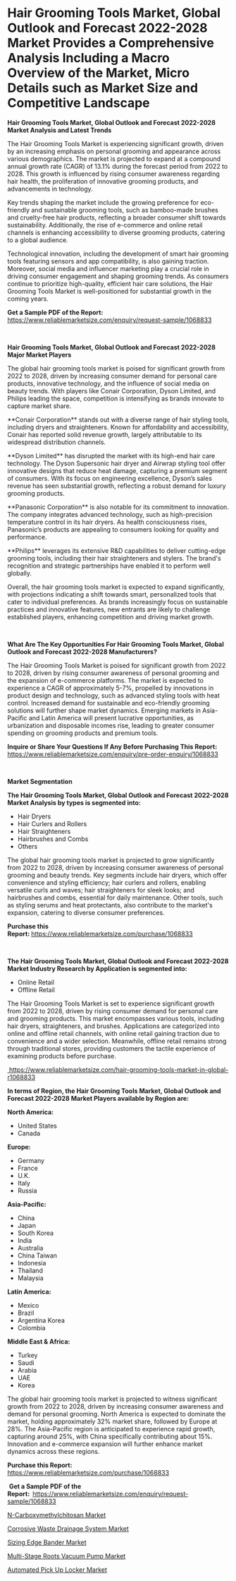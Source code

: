 <p><h1>Hair Grooming Tools Market, Global Outlook and Forecast 2022-2028 Market Provides a Comprehensive Analysis Including a Macro Overview of the Market, Micro Details such as Market Size and Competitive Landscape</h1></p><p><strong>Hair Grooming Tools Market, Global Outlook and Forecast 2022-2028 Market Analysis and Latest Trends</strong></p>
<p><p>The Hair Grooming Tools Market is experiencing significant growth, driven by an increasing emphasis on personal grooming and appearance across various demographics. The market is projected to expand at a compound annual growth rate (CAGR) of 13.1% during the forecast period from 2022 to 2028. This growth is influenced by rising consumer awareness regarding hair health, the proliferation of innovative grooming products, and advancements in technology.</p><p>Key trends shaping the market include the growing preference for eco-friendly and sustainable grooming tools, such as bamboo-made brushes and cruelty-free hair products, reflecting a broader consumer shift towards sustainability. Additionally, the rise of e-commerce and online retail channels is enhancing accessibility to diverse grooming products, catering to a global audience.</p><p>Technological innovation, including the development of smart hair grooming tools featuring sensors and app compatibility, is also gaining traction. Moreover, social media and influencer marketing play a crucial role in driving consumer engagement and shaping grooming trends. As consumers continue to prioritize high-quality, efficient hair care solutions, the Hair Grooming Tools Market is well-positioned for substantial growth in the coming years.</p></p>
<p><strong>Get a Sample PDF of the Report:&nbsp;</strong> <a href="https://www.reliablemarketsize.com/enquiry/request-sample/1068833?utm_campaign=1105&utm_medium=2&utm_source=Github&utm_content=ia&utm_term=11102024&utm_id=hair-grooming-tools-market-global-outlook-and-forecast-2022-2028">https://www.reliablemarketsize.com/enquiry/request-sample/1068833</a></p>
<p>&nbsp;</p>
<p><strong>Hair Grooming Tools Market, Global Outlook and Forecast 2022-2028 Major Market Players</strong></p>
<p><p>The global hair grooming tools market is poised for significant growth from 2022 to 2028, driven by increasing consumer demand for personal care products, innovative technology, and the influence of social media on beauty trends. With players like Conair Corporation, Dyson Limited, and Philips leading the space, competition is intensifying as brands innovate to capture market share.</p><p>**Conair Corporation** stands out with a diverse range of hair styling tools, including dryers and straighteners. Known for affordability and accessibility, Conair has reported solid revenue growth, largely attributable to its widespread distribution channels. </p><p>**Dyson Limited** has disrupted the market with its high-end hair care technology. The Dyson Supersonic hair dryer and Airwrap styling tool offer innovative designs that reduce heat damage, capturing a premium segment of consumers. With its focus on engineering excellence, Dyson’s sales revenue has seen substantial growth, reflecting a robust demand for luxury grooming products.</p><p>**Panasonic Corporation** is also notable for its commitment to innovation. The company integrates advanced technology, such as high-precision temperature control in its hair dryers. As health consciousness rises, Panasonic’s products are appealing to consumers looking for quality and performance.</p><p>**Philips** leverages its extensive R&D capabilities to deliver cutting-edge grooming tools, including their hair straighteners and stylers. The brand's recognition and strategic partnerships have enabled it to perform well globally.</p><p>Overall, the hair grooming tools market is expected to expand significantly, with projections indicating a shift towards smart, personalized tools that cater to individual preferences. As brands increasingly focus on sustainable practices and innovative features, new entrants are likely to challenge established players, enhancing competition and driving market growth.</p></p>
<p>&nbsp;</p>
<p><strong>What Are The Key Opportunities For Hair Grooming Tools Market, Global Outlook and Forecast 2022-2028 Manufacturers?</strong></p>
<p><p>The Hair Grooming Tools Market is poised for significant growth from 2022 to 2028, driven by rising consumer awareness of personal grooming and the expansion of e-commerce platforms. The market is expected to experience a CAGR of approximately 5-7%, propelled by innovations in product design and technology, such as advanced styling tools with heat control. Increased demand for sustainable and eco-friendly grooming solutions will further shape market dynamics. Emerging markets in Asia-Pacific and Latin America will present lucrative opportunities, as urbanization and disposable incomes rise, leading to greater consumer spending on grooming products and premium tools.</p></p>
<p><strong>Inquire or Share Your Questions If Any Before Purchasing This Report:</strong> <a href="https://www.reliablemarketsize.com/enquiry/pre-order-enquiry/1068833?utm_campaign=1105&utm_medium=2&utm_source=Github&utm_content=ia&utm_term=11102024&utm_id=hair-grooming-tools-market-global-outlook-and-forecast-2022-2028">https://www.reliablemarketsize.com/enquiry/pre-order-enquiry/1068833</a></p>
<p>&nbsp;</p>
<p><strong>Market Segmentation</strong></p>
<p><strong>The Hair Grooming Tools Market, Global Outlook and Forecast 2022-2028 Market Analysis by types is segmented into:</strong></p>
<p><ul><li>Hair Dryers</li><li>Hair Curlers and Rollers</li><li>Hair Straighteners</li><li>Hairbrushes and Combs</li><li>Others</li></ul></p>
<p><p>The global hair grooming tools market is projected to grow significantly from 2022 to 2028, driven by increasing consumer awareness of personal grooming and beauty trends. Key segments include hair dryers, which offer convenience and styling efficiency; hair curlers and rollers, enabling versatile curls and waves; hair straighteners for sleek looks; and hairbrushes and combs, essential for daily maintenance. Other tools, such as styling serums and heat protectants, also contribute to the market's expansion, catering to diverse consumer preferences.</p></p>
<p><strong>Purchase this Report:&nbsp;</strong><a href="https://www.reliablemarketsize.com/purchase/1068833?utm_campaign=1105&utm_medium=2&utm_source=Github&utm_content=ia&utm_term=11102024&utm_id=hair-grooming-tools-market-global-outlook-and-forecast-2022-2028">https://www.reliablemarketsize.com/purchase/1068833</a></p>
<p>&nbsp;</p>
<p><strong>The Hair Grooming Tools Market, Global Outlook and Forecast 2022-2028 Market Industry Research by Application is segmented into:</strong></p>
<p><ul><li>Online Retail</li><li>Offline Retail</li></ul></p>
<p><p>The Hair Grooming Tools Market is set to experience significant growth from 2022 to 2028, driven by rising consumer demand for personal care and grooming products. This market encompasses various tools, including hair dryers, straighteners, and brushes. Applications are categorized into online and offline retail channels, with online retail gaining traction due to convenience and a wider selection. Meanwhile, offline retail remains strong through traditional stores, providing customers the tactile experience of examining products before purchase.</p></p>
<p><a href="https://www.reliablemarketsize.com/hair-grooming-tools-market-in-global-r1068833?utm_campaign=1105&utm_medium=2&utm_source=Github&utm_content=ia&utm_term=11102024&utm_id=hair-grooming-tools-market-global-outlook-and-forecast-2022-2028">&nbsp;https://www.reliablemarketsize.com/hair-grooming-tools-market-in-global-r1068833</a></p>
<p><strong>In terms of Region, the Hair Grooming Tools Market, Global Outlook and Forecast 2022-2028 Market Players available by Region are:</strong></p>
<p>
    <p> <strong> North America: </strong>
        <ul>
            <li>United States</li>
            <li>Canada</li>
        </ul>
        </p> 
    <p> <strong> Europe: </strong>
        <ul>
            <li>Germany</li>
            <li>France</li>
            <li>U.K.</li>
            <li>Italy</li>
            <li>Russia</li>
        </ul>
        </p> 
    <p> <strong> Asia-Pacific: </strong>
        <ul>
            <li>China</li>
            <li>Japan</li>
            <li>South Korea</li>
            <li>India</li>
            <li>Australia</li>
            <li>China Taiwan</li>
            <li>Indonesia</li>
            <li>Thailand</li>
            <li>Malaysia</li>
        </ul>
        </p> 
    <p> <strong> Latin America: </strong>
        <ul>
            <li>Mexico</li>
            <li>Brazil</li>
            <li>Argentina Korea</li>
            <li>Colombia</li>
        </ul>
        </p> 
    <p> <strong> Middle East & Africa: </strong>
        <ul>
            <li>Turkey</li>
            <li>Saudi</li>
            <li>Arabia</li>
            <li>UAE</li>
            <li>Korea</li>
        </ul>
    </p>
    </p>
<p><p>The global hair grooming tools market is projected to witness significant growth from 2022 to 2028, driven by increasing consumer awareness and demand for personal grooming. North America is expected to dominate the market, holding approximately 32% market share, followed by Europe at 28%. The Asia-Pacific region is anticipated to experience rapid growth, capturing around 25%, with China specifically contributing about 15%. Innovation and e-commerce expansion will further enhance market dynamics across these regions.</p></p>
<p><strong>Purchase this Report: </strong><a href="https://www.reliablemarketsize.com/purchase/1068833?utm_campaign=1105&utm_medium=2&utm_source=Github&utm_content=ia&utm_term=11102024&utm_id=hair-grooming-tools-market-global-outlook-and-forecast-2022-2028">https://www.reliablemarketsize.com/purchase/1068833</a></p>
<p>&nbsp;<strong>Get a Sample PDF of the Report:&nbsp;&nbsp;</strong><a href="https://www.reliablemarketsize.com/enquiry/request-sample/1068833?utm_campaign=1105&utm_medium=2&utm_source=Github&utm_content=ia&utm_term=11102024&utm_id=hair-grooming-tools-market-global-outlook-and-forecast-2022-2028">https://www.reliablemarketsize.com/enquiry/request-sample/1068833</a></p>
<p><strong></strong></p>
<p><p><a href="https://www.linkedin.com/pulse/investment-opportunities-n-carboxymethylchitosan-sector-j0fbf?utm_campaign=1105&utm_medium=2&utm_source=Github&utm_content=ia&utm_term=11102024&utm_id=hair-grooming-tools-market-global-outlook-and-forecast-2022-2028">N-Carboxymethylchitosan Market</a></p><p><a href="https://www.linkedin.com/pulse/corrosive-waste-drainage-system-market2024-2031-industry-kmyde?utm_campaign=1105&utm_medium=2&utm_source=Github&utm_content=ia&utm_term=11102024&utm_id=hair-grooming-tools-market-global-outlook-and-forecast-2022-2028">Corrosive Waste Drainage System Market</a></p><p><a href="https://www.linkedin.com/pulse/exploring-sizing-edge-bander-market-strategic-insights-ygu7c?utm_campaign=1105&utm_medium=2&utm_source=Github&utm_content=ia&utm_term=11102024&utm_id=hair-grooming-tools-market-global-outlook-and-forecast-2022-2028">Sizing Edge Bander Market</a></p><p><a href="https://www.linkedin.com/pulse/multi-stage-roots-vacuum-pump-market-global-insights-tblgc?utm_campaign=1105&utm_medium=2&utm_source=Github&utm_content=ia&utm_term=11102024&utm_id=hair-grooming-tools-market-global-outlook-and-forecast-2022-2028">Multi-Stage Roots Vacuum Pump Market</a></p><p><a href="https://www.linkedin.com/pulse/automated-pick-up-locker-market2024-2031-industry-wji2e?utm_campaign=1105&utm_medium=2&utm_source=Github&utm_content=ia&utm_term=11102024&utm_id=hair-grooming-tools-market-global-outlook-and-forecast-2022-2028">Automated Pick Up Locker Market</a></p></p>